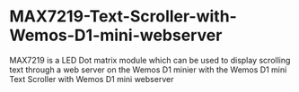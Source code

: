 # MAX7219-Text-Scroller-with-Wemos-D1-mini-webserver
MAX7219 is a LED Dot matrix module which can be used to display scrolling text through a web server on the Wemos D1 minier  with the Wemos D1 mini Text Scroller with Wemos D1 mini webserver

